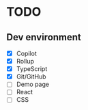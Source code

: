 # TODO

## Dev environment
- [X] Copilot
- [X] Rollup
- [X] TypeScript
- [X] Git/GitHub
- [ ] Demo page
- [ ] React
- [ ] CSS

##
